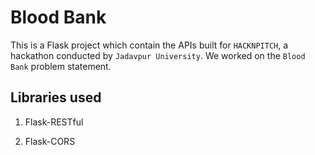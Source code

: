 # Blood Bank

This is a Flask project which contain the APIs built for `HACKNPITCH`, a hackathon conducted by `Jadavpur University`. We worked on the `Blood Bank` problem statement.

## Libraries used

1. Flask-RESTful

2. Flask-CORS

